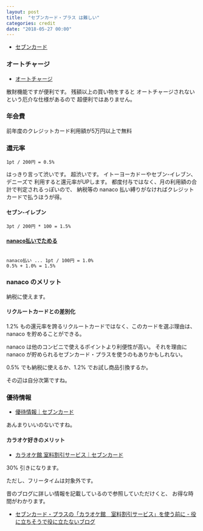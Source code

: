```yaml
---
layout: post
title:  "セブンカード・プラス は難しい"
categories: credit
date: "2018-05-27 00:00"
---
```


- [セブンカード](https://www.7card.co.jp/feature/recommend.html)

### オートチャージ

- [オートチャージ](https://www.nanaco-net.jp/charge/credit/autocharge.html)

散財機能ですが便利です。
残額以上の買い物をすると
オートチャージされないという厄介な仕様があるので
超便利ではありません。

### 年会費

前年度のクレジットカード利用額が5万円以上で無料

### 還元率

```
1pt / 200円 = 0.5%
```

はっきり言って渋いです。
超渋いです。
イトーヨーカドーやセブン-イレブン、デニーズで
利用すると還元率がUPします。
都度付与ではなく、月の利用額の合計で判定されるっぽいので、
納税等の nanaco 払い縛りがなければクレジットカードで払うほうが得。

#### セブン-イレブン

```
3pt / 200円 * 100 = 1.5%
```

#### [nanaco払いでためる](https://www.nanaco-net.jp/point/save/shopping.html)

```

nanaco払い ... 1pt / 100円 = 1.0%
0.5% + 1.0% = 1.5%
```

### nanaco のメリット

納税に使えます。

#### リクルートカードとの差別化

1.2% もの還元率を誇るリクルートカードではなく、このカードを選ぶ理由は、
nanaco を貯めることができる。

nanaco は他のコンビニで使えるポイントより利便性が高い。
それを理由に nanaco が貯められるセブンカード・プラスを使うのもありかもしれない。

0.5% でも納税に使えるか、1.2% でお試し商品引換するか。

その辺は自分次第ですね。

### 優待情報

- [優待情報｜セブンカード](https://www.7card.co.jp/yutai/index.html)

あんまりいいのないですね。

#### カラオケ好きのメリット

- [カラオケ館 室料割引サービス｜セブンカード](https://www.7card.co.jp/yutai/karaokekan/index.html)

30% 引きになります。

ただし、フリータイムは対象外です。

昔のブログに詳しい情報を記載しているので参照していただけくと、
お得な時間がわかります。

- [セブンカード・プラスの「カラオケ館　室料割引サービス」を使う前に \- 役に立ちそうで役に立たないブログ](https://tanjoin.hatenablog.com/entry/2016/09/19/141329)
